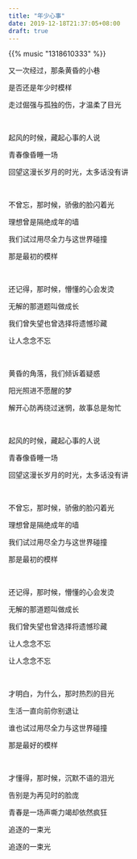 ```yaml
---
title: "年少心事"
date: 2019-12-18T21:37:05+08:00
draft: true
---
```


{{% music "1318610333" %}}


又一次经过，那条黄昏的小巷

是否还是年少时模样

走过倔强与孤独的伤，才温柔了目光

<br/>

起风的时候，藏起心事的人说

青春像昏睡一场

回望这漫长岁月的时光，太多话没有讲

<br/>

不曾忘，那时候，骄傲的脸闪着光

理想曾是隔绝成年的墙

我们试过用尽全力与这世界碰撞

那是最初的模样

<br/>

还记得，那时候，懵懂的心会发烫

无解的那道题叫做成长

我们曾失望也曾选择将遗憾珍藏

让人念念不忘

<br/>

黄昏的角落，我们倾诉着疑惑

阳光照进不愿醒的梦

解开心防再绕过迷惘，故事总是匆忙

<br/>

起风的时候，藏起心事的人说

青春像昏睡一场

回望这漫长岁月的时光，太多话没有讲

<br/>

不曾忘，那时候，骄傲的脸闪着光

理想曾是隔绝成年的墙

我们试过用尽全力与这世界碰撞

那是最初的模样

<br/>

还记得，那时候，懵懂的心会发烫

无解的那道题叫做成长

我们曾失望也曾选择将遗憾珍藏

让人念念不忘

让人念念不忘

<br/>

才明白，为什么，那时热烈的目光

生活一直向前你别退让

谁也试过用尽全力与这世界碰撞

那是最好的模样

<br/>

才懂得，那时候，沉默不语的泪光

告别是为再见时的脸庞

青春是一场声嘶力竭却依然疯狂

追逐的一束光

追逐的一束光
